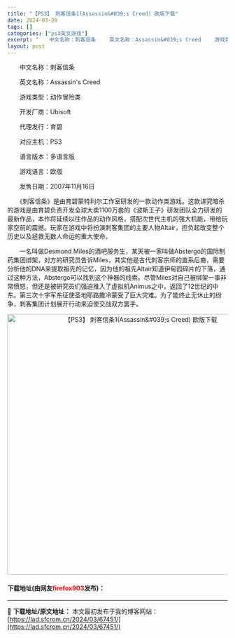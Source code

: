 ```yaml
---
title: "【PS3】 刺客信条1(Assassin&#039;s Creed) 欧版下载"
date: 2024-03-28
tags: []
categories: ["ps3英文游戏"]
excerpt: "　　中文名称：刺客信条 　　英文名称：Assassin&#039;s Creed 　　游戏类型：动作冒险类 　　开发厂商：Ubisoft 　　代理发行：育碧 　　对应主机：PS3 　　语言版本：多语言版 　　游戏语言：欧版 　　发售日期：2007年11月16日 　　《刺客信条》是由育碧蒙特利尔工作室研&hellip;"
layout: post
---
```


 <p>　　中文名称：刺客信条</p> <p>　　英文名称：Assassin&#39;s Creed</p> <p>　　游戏类型：动作冒险类</p> <p>　　开发厂商：Ubisoft</p> <p>　　代理发行：育碧</p> <p>　　对应主机：PS3</p> <p>　　语言版本：多语言版</p> <p>　　游戏语言：欧版</p> <p>　　发售日期：2007年11月16日</p> <p>　　《刺客信条》是由育碧蒙特利尔工作室研发的一款动作类游戏。这款讲究暗杀的游戏是由育碧负责开发全球大卖1100万套的《波斯王子》研发团队全力研发的最新作品，本作将延续以往作品的动作风格，搭配次世代主机的强大机能，带给玩家空前的震撼。玩家在游戏中将扮演刺客集团的主要人物Altair，担负起改变整个历史以及拯救无数人命运的重大使命。</p> <p>　　一名叫做Desmond Miles的酒吧服务生，某天被一家叫做Abstergo的国际制药集团绑架，对方的研究员告诉Miles，其实他是古代刺客宗师的直系后裔，需要分析他的DNA来提取祖先的记忆，因为他的祖先Altair知道伊甸园碎片的下落，通过这种方法，Abstergo可以找到这个神器的线索。尽管Miles对自己被绑架一事非常愤怒，但还是被研究员们强迫推入了虚拟机Animus之中，返回了12世纪的中东。第三次十字军东征使圣地耶路撒冷蒙受了巨大灾难。为了能终止无休止的纷争，刺客集团计划展开行动来迫使交战双方罢手。</p> <p align="center"><img align="" border="0" src="https://lad.sfcrom.cn/wp-content/uploads/2024/03/20240328_66051b5b719dc.jpg" width="595" alt="【PS3】 刺客信条1(Assassin&amp;#039;s Creed) 欧版下载" /></p> <p><h4>下载地址(由网友<font color="red">firefox903</font>发布)：</h4></p> 

---
📖 **下载地址/原文地址：** 本文最初发布于我的博客网站：[https://lad.sfcrom.cn/2024/03/67451/](https://lad.sfcrom.cn/2024/03/67451/)
